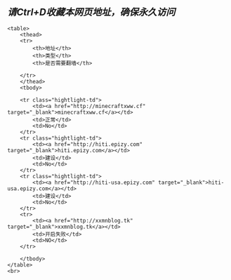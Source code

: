 <html>
  <head>
    <title>hello world</title>
	  <meta charset="utf-8">
<body>
  <div id="wrapper" class="typo typo-selection">
    <h1></h1>
    <br>
    <h2 id="tagline" class="serif"><i class="serif">请Ctrl+D收藏本网页地址，确保永久访问</i></h2>

    <table>
        <thead>
        <tr>
            <th>地址</th>
            <th>类型</th>
            <th>是否需要翻墙</th>

        </tr>
        </thead>
        <tbody>

        <tr class="hightlight-td">
            <td><a href="http://minecraftxww.cf" target="_blank">minecraftxww.cf</a></td>
            <td>正常</td>
            <td>No</td>
        </tr>
        <tr class="hightlight-td">
            <td><a href="http://hiti.epizy.com" target="_blank">hiti.epizy.com</a></td>
            <td>建设</td>
            <td>No</td>
        </tr>	
        <tr class="hightlight-td">
            <td><a href="http://hiti-usa.epizy.com" target="_blank">hiti-usa.epizy.com</a></td>
            <td>建设</td>
            <td>No</td>
        </tr>		
        <tr>
            <td><a href="http://xxmnblog.tk" target="_blank">xxmnblog.tk</a></td>
            <td>开启失败</td>
            <td>NO</td>
        </tr>

        </tbody>
    </table>
	<br>
</div>



<div style="position: static; display: none; width: 0px; height: 0px; border: none; padding: 0px; margin: 0px;"><div id="trans-tooltip"><div id="tip-left-top" style="background: url(&quot;chrome-extension://ikkepelhgbcgmhhmcmpfkjmchccjblkd/imgs/map/tip-left-top.png&quot;);"></div><div id="tip-top" style="background: url(&quot;chrome-extension://ikkepelhgbcgmhhmcmpfkjmchccjblkd/imgs/map/tip-top.png&quot;) repeat-x;"></div><div id="tip-right-top" style="background: url(&quot;chrome-extension://ikkepelhgbcgmhhmcmpfkjmchccjblkd/imgs/map/tip-right-top.png&quot;);"></div><div id="tip-right" style="background: url(&quot;chrome-extension://ikkepelhgbcgmhhmcmpfkjmchccjblkd/imgs/map/tip-right.png&quot;) repeat-y;"></div><div id="tip-right-bottom" style="background: url(&quot;chrome-extension://ikkepelhgbcgmhhmcmpfkjmchccjblkd/imgs/map/tip-right-bottom.png&quot;);"></div><div id="tip-bottom" style="background: url(&quot;chrome-extension://ikkepelhgbcgmhhmcmpfkjmchccjblkd/imgs/map/tip-bottom.png&quot;) repeat-x;"></div><div id="tip-left-bottom" style="background: url(&quot;chrome-extension://ikkepelhgbcgmhhmcmpfkjmchccjblkd/imgs/map/tip-left-bottom.png&quot;);"></div><div id="tip-left" style="background: url(&quot;chrome-extension://ikkepelhgbcgmhhmcmpfkjmchccjblkd/imgs/map/tip-left.png&quot;);"></div><div id="trans-content"></div></div><div id="tip-arrow-bottom" style="background: url(&quot;chrome-extension://ikkepelhgbcgmhhmcmpfkjmchccjblkd/imgs/map/tip-arrow-bottom.png&quot;);"></div><div id="tip-arrow-top" style="background: url(&quot;chrome-extension://ikkepelhgbcgmhhmcmpfkjmchccjblkd/imgs/map/tip-arrow-top.png&quot;);"></div></div></body></html>
